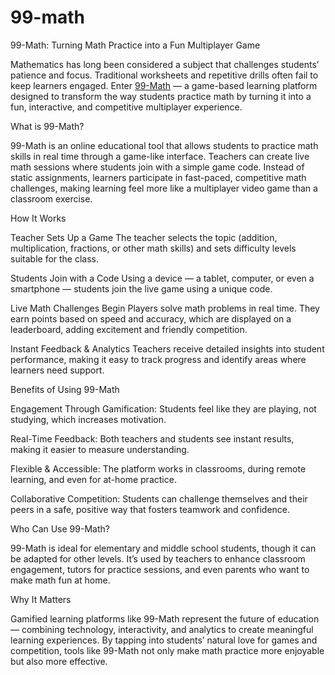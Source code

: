 # 99-math
99-Math: Turning Math Practice into a Fun Multiplayer Game

Mathematics has long been considered a subject that challenges students’ patience and focus. Traditional worksheets and repetitive drills often fail to keep learners engaged. Enter [99-Math](https://99-math.org/) — a game-based learning platform designed to transform the way students practice math by turning it into a fun, interactive, and competitive multiplayer experience.

What is 99-Math?

99-Math is an online educational tool that allows students to practice math skills in real time through a game-like interface. Teachers can create live math sessions where students join with a simple game code. Instead of static assignments, learners participate in fast-paced, competitive math challenges, making learning feel more like a multiplayer video game than a classroom exercise.

How It Works

Teacher Sets Up a Game
The teacher selects the topic (addition, multiplication, fractions, or other math skills) and sets difficulty levels suitable for the class.

Students Join with a Code
Using a device — a tablet, computer, or even a smartphone — students join the live game using a unique code.

Live Math Challenges Begin
Players solve math problems in real time. They earn points based on speed and accuracy, which are displayed on a leaderboard, adding excitement and friendly competition.

Instant Feedback & Analytics
Teachers receive detailed insights into student performance, making it easy to track progress and identify areas where learners need support.

Benefits of Using 99-Math

Engagement Through Gamification: Students feel like they are playing, not studying, which increases motivation.

Real-Time Feedback: Both teachers and students see instant results, making it easier to measure understanding.

Flexible & Accessible: The platform works in classrooms, during remote learning, and even for at-home practice.

Collaborative Competition: Students can challenge themselves and their peers in a safe, positive way that fosters teamwork and confidence.

Who Can Use 99-Math?

99-Math is ideal for elementary and middle school students, though it can be adapted for other levels. It’s used by teachers to enhance classroom engagement, tutors for practice sessions, and even parents who want to make math fun at home.

Why It Matters

Gamified learning platforms like 99-Math represent the future of education — combining technology, interactivity, and analytics to create meaningful learning experiences. By tapping into students’ natural love for games and competition, tools like 99-Math not only make math practice more enjoyable but also more effective.
